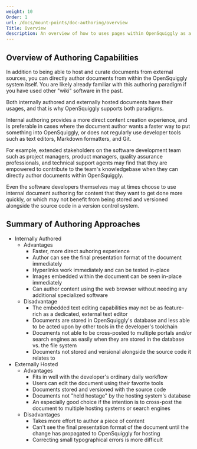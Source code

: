 ```yaml
---
weight: 10
Order: 1
url: /docs/mount-points/doc-authoring/overview
Title: Overview
description: An overview of how to uses pages within OpenSquiggly as a wiki to author documentation.
---
```

## Overview of Authoring Capabilities

In addition to being able to host and curate documents from external sources,
you can directly author documents from within the OpenSquiggly system itself.
You are likely already familiar with this authoring paradigm if you have used
other "wiki" software in the past.

Both internally authored and externally hosted documents have their usages, and
that is why OpenSquiggly supports both paradigms.

Internal authoring provides a more direct content creation experience, and is
preferable in cases where the document author wants a faster way to put something
into OpenSquiggly, or does not regularly use developer tools such as text editors,
Markdown formatters, and Git.

For example, extended stakeholders on the software development team such as project
managers, product managers, quality assurance professionals, and technical support
agents may find that they are empowered to contribute to the team's knowledgebase when 
they can directly author documents within OpenSquiggly.

Even the software developers themselves may at times choose to use internal document
authoring for content that they want to get done more quickly, or which may not benefit
from being stored and versioned alongside the source code in a version control system.

## Summary of Authoring Approaches

* Internally Authored
  * Advantages
    * Faster, more direct auhoring experience
    * Author can see the final presentation format of the document immediately
    * Hyperlinks work immediately and can be tested in-place
    * Images embedded within the document can be seen in-place immediately
    * Can author content using the web browser without needing any additional specialized software
  * Disadvantage
    * The embedded text editing capabilities may not be as feature-rich as a dedicated,
      external text editor
    * Documents are stored in OpenSquiggly's database and less able to be acted upon by
      other tools in the developer's toolchain
    * Documents not able to be cross-posted to multiple portals and/or search engines as easily
      when they are stored in the database vs. the file system
    * Documents not stored and versional alongside the source code it relates to
* Externally Hosted
  * Advantages
    * Fits in well with the developer's ordinary daily workflow
    * Users can edit the document using their favorite tools
    * Documents stored and versioned with the source code
    * Documents not "held hostage" by the hosting system's database
    * An especially good choice if the intention is to cross-post the document to multiple
      hosting systems or search engines
  * Disadvantages
    * Takes more effort to author a piece of content
    * Can't see the final presentation format of the document until the change has propagated
      to OpenSquiggly for hosting
    * Correcting small typographical errors is more difficult
